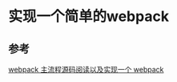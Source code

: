 # 实现一个简单的webpack

## 参考

[webpack 主流程源码阅读以及实现一个 webpack](https://github.com/6fedcom/fe-blog/tree/master/webpack/webpack)